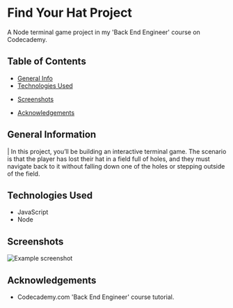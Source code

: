 # Find Your Hat Project
A Node terminal game project in my 'Back End Engineer' course on Codecademy.

## Table of Contents
* [General Info](#general-information)
* [Technologies Used](#technologies-used)
<!-- * [Features](#current-features) -->
* [Screenshots](#screenshots)
<!-- * [Setup](#setup)
* [Usage](#usage)
* [Project Status](#project-status)
* [Room for Improvement](#room-for-improvement) -->
* [Acknowledgements](#acknowledgements)
<!-- * [Contact](#contact)
* [License](#license) -->


## General Information
| In this project, you’ll be building an interactive terminal game. The scenario is that the player has lost their hat in a field full of holes, and they must navigate back to it without falling down one of the holes or stepping outside of the field.


## Technologies Used
- JavaScript
- Node


<!-- ## Current Features
List the ready features here:
- Awesome feature 1
- Awesome feature 2
- Awesome feature 3 -->


## Screenshots
![Example screenshot](https://content.codecademy.com/PRO/independent-practice-projects/find-your-hat/find-your-hat-demo.gif)


<!-- ## Setup
What are the project requirements/dependencies? Where are they listed? A requirements.txt or a Pipfile.lock file perhaps? Where is it located?

Proceed to describe how to install / setup one's local environment / get started with the project. -->


<!-- ## Usage
How does one go about using it?
Provide various use cases and code examples here.

`write-your-code-here` -->


<!-- ## Project Status
Project is: _in progress_ / _complete_ / _no longer being worked on_. If you are no longer working on it, provide reasons why. -->


<!-- ## Room for Improvement
Include areas you believe need improvement / could be improved. Also add TODOs for future development.

Room for improvement:
- Improvement to be done 1
- Improvement to be done 2

To do:
- Feature to be added 1
- Feature to be added 2 -->


## Acknowledgements
- Codecademy.com 'Back End Engineer' course tutorial.


<!-- ## Contact
Created by [@flynerdpl](https://www.flynerd.pl/) - feel free to contact me! -->


<!-- Optional -->
<!-- ## License -->
<!-- This project is open source and available under the [... License](). -->

<!-- You don't have to include all sections - just the one's relevant to your project -->